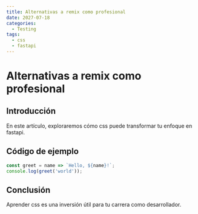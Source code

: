 ```yaml
---
title: Alternativas a remix como profesional
date: 2027-07-18
categories:
  - Testing
tags:
  - css
  - fastapi
---
```


# Alternativas a remix como profesional

## Introducción

En este artículo, exploraremos cómo css puede transformar tu enfoque en fastapi.

## Código de ejemplo

```javascript
const greet = name => `Hello, ${name}!`;
console.log(greet('world'));
```

## Conclusión

Aprender css es una inversión útil para tu carrera como desarrollador.